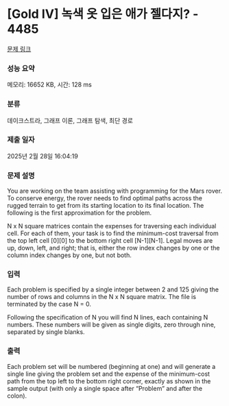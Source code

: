 # [Gold IV] 녹색 옷 입은 애가 젤다지? - 4485 

[문제 링크](https://www.acmicpc.net/problem/4485) 

### 성능 요약

메모리: 16652 KB, 시간: 128 ms

### 분류

데이크스트라, 그래프 이론, 그래프 탐색, 최단 경로

### 제출 일자

2025년 2월 28일 16:04:19

### 문제 설명

<p>You are working on the team assisting with programming for the Mars rover. To conserve energy, the rover needs to find optimal paths across the rugged terrain to get from its starting location to its final location. The following is the first approximation for the problem.</p>

<p>N x N square matrices contain the expenses for traversing each individual cell. For each of them, your task is to find the minimum-cost traversal from the top left cell [0][0] to the bottom right cell [N-1][N-1]. Legal moves are up, down, left, and right; that is, either the row index changes by one or the column index changes by one, but not both.</p>

### 입력 

 <p>Each problem is specified by a single integer between 2 and 125 giving the number of rows and columns in the N x N square matrix. The file is terminated by the case N = 0.</p>

<p>Following the specification of N you will find N lines, each containing N numbers. These numbers will be given as single digits, zero through nine, separated by single blanks.</p>

### 출력 

 <p>Each problem set will be numbered (beginning at one) and will generate a single line giving the problem set and the expense of the minimum-cost path from the top left to the bottom right corner, exactly as shown in the sample output (with only a single space after “Problem” and after the colon).</p>

